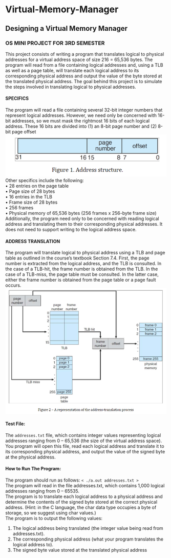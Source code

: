 # Virtual-Memory-Manager
  
## Designing a Virtual Memory Manager  
### OS MINI PROJECT FOR 3RD SEMESTER  
This project consists of writing a program that translates logical to physical addresses for a virtual address space of size 216 = 65,536 bytes. The program will read from a file containing logical addresses and, using a TLB as well as a page table, will translate each logical address to its corresponding physical address and output the value of the byte stored at the translated physical address. The goal behind this project is to simulate the steps involved in translating logical to physical addresses.   
#### SPECIFICS  
The program will read a file containing several 32-bit integer numbers that represent logical addresses. However, we need only be concerned with 16-bit addresses, so we must mask the rightmost 16 bits of each logical address. These 16 bits are divided into (1) an 8-bit page number and (2) 8-bit page offset  
![](IMAGES/FIG%201.PNG)  
Other specifics include the following:  
•  28 entries on the page table   
•  Page size of 28 bytes   
•  16 entries in the TLB   
•  Frame size of 28 bytes   
•  256 frames   
•  Physical memory of 65,536 bytes (256 frames x 256-byte frame size)   
Additionally, the program need only to be concerned with reading logical address and translating them to their corresponding physical addresses. It does not need to support writing to the logical address space.  
#### ADDRESS TRANSLATION  
The program will translate logical to physical address using a TLB and page table as outlined in the course’s textbook Section 7.4. First, the page number is extracted from the logical address, and the TLB is consulted. In the case of a TLB-hit, the frame number is obtained from the TLB. In the case of a TLB-miss, the page table must be consulted. In the latter case, either the frame number is obtained from the page table or a page fault occurs.   
![](IMAGES/FIG%202.PNG)   

#### Test File:  
The `addresses.txt` file, which contains integer values representing logical addresses ranging from 0 – 65,536 (the size of the virtual address space). You program will open this file, read each logical address and translate it to its corresponding physical address, and output the value of the signed byte at the physical address.   

#### How to Run The Program:
The program should run as follows: `< ./a.out addresses.txt >`   
The program will read in the file addresses.txt, which contains 1,000 logical addresses ranging from 0 – 65535.  
The program is to translate each logical address to a physical address and determine the contents of the signed byte stored at the correct physical address. (Hint: in the C language, the char data type occupies a byte of storage, so we suggest using char values.)   
The program is to output the following values:   
1.  The logical address being translated (the integer value being read from addresses.txt).   
2.  The corresponding physical address (what your program translates the logical address to).   
3.  The signed byte value stored at the translated physical address
